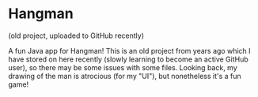 # Hangman
(old project, uploaded to GitHub recently)

A fun Java app for Hangman! This is an old project from years ago which I have stored on here recently (slowly learning to become an active GitHub user), so there may be some issues with some files.
Looking back, my drawing of the man is atrocious (for my "UI"), but nonetheless it's a fun game!
